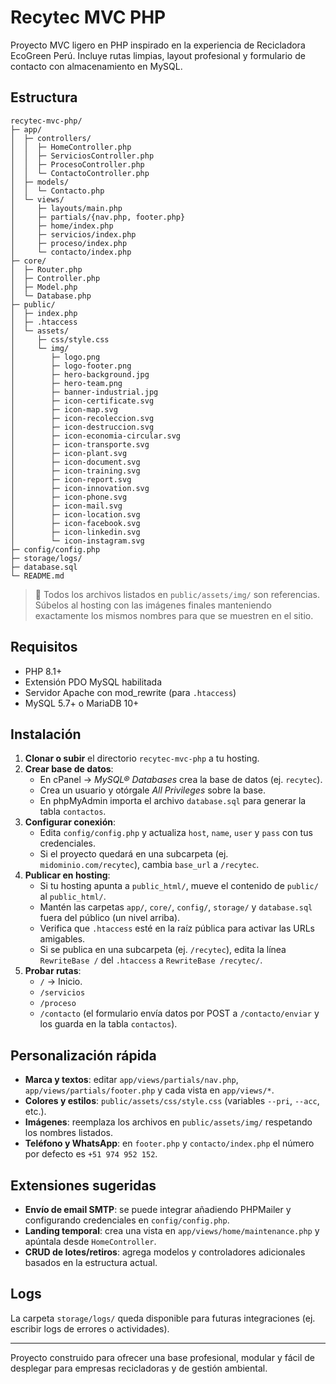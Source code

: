 # Recytec MVC PHP

Proyecto MVC ligero en PHP inspirado en la experiencia de Recicladora EcoGreen Perú. Incluye rutas limpias, layout profesional y formulario de contacto con almacenamiento en MySQL.

## Estructura
```
recytec-mvc-php/
├─ app/
│  ├─ controllers/
│  │  ├─ HomeController.php
│  │  ├─ ServiciosController.php
│  │  ├─ ProcesoController.php
│  │  └─ ContactoController.php
│  ├─ models/
│  │  └─ Contacto.php
│  └─ views/
│     ├─ layouts/main.php
│     ├─ partials/{nav.php, footer.php}
│     ├─ home/index.php
│     ├─ servicios/index.php
│     ├─ proceso/index.php
│     └─ contacto/index.php
├─ core/
│  ├─ Router.php
│  ├─ Controller.php
│  ├─ Model.php
│  └─ Database.php
├─ public/
│  ├─ index.php
│  ├─ .htaccess
│  └─ assets/
│     ├─ css/style.css
│     └─ img/
│        ├─ logo.png
│        ├─ logo-footer.png
│        ├─ hero-background.jpg
│        ├─ hero-team.png
│        ├─ banner-industrial.jpg
│        ├─ icon-certificate.svg
│        ├─ icon-map.svg
│        ├─ icon-recoleccion.svg
│        ├─ icon-destruccion.svg
│        ├─ icon-economia-circular.svg
│        ├─ icon-transporte.svg
│        ├─ icon-plant.svg
│        ├─ icon-document.svg
│        ├─ icon-training.svg
│        ├─ icon-report.svg
│        ├─ icon-innovation.svg
│        ├─ icon-phone.svg
│        ├─ icon-mail.svg
│        ├─ icon-location.svg
│        ├─ icon-facebook.svg
│        ├─ icon-linkedin.svg
│        └─ icon-instagram.svg
├─ config/config.php
├─ storage/logs/
├─ database.sql
└─ README.md
```

> 📝 Todos los archivos listados en `public/assets/img/` son referencias. Súbelos al hosting con las imágenes finales manteniendo exactamente los mismos nombres para que se muestren en el sitio.

## Requisitos
- PHP 8.1+
- Extensión PDO MySQL habilitada
- Servidor Apache con mod_rewrite (para `.htaccess`)
- MySQL 5.7+ o MariaDB 10+

## Instalación
1. **Clonar o subir** el directorio `recytec-mvc-php` a tu hosting.
2. **Crear base de datos**:
   - En cPanel → *MySQL® Databases* crea la base de datos (ej. `recytec`).
   - Crea un usuario y otórgale *All Privileges* sobre la base.
   - En phpMyAdmin importa el archivo `database.sql` para generar la tabla `contactos`.
3. **Configurar conexión**:
   - Edita `config/config.php` y actualiza `host`, `name`, `user` y `pass` con tus credenciales.
   - Si el proyecto quedará en una subcarpeta (ej. `midominio.com/recytec`), cambia `base_url` a `/recytec`.
4. **Publicar en hosting**:
   - Si tu hosting apunta a `public_html/`, mueve el contenido de `public/` al `public_html/`.
   - Mantén las carpetas `app/`, `core/`, `config/`, `storage/` y `database.sql` fuera del público (un nivel arriba).
   - Verifica que `.htaccess` esté en la raíz pública para activar las URLs amigables.
   - Si se publica en una subcarpeta (ej. `/recytec`), edita la línea `RewriteBase /` del `.htaccess` a `RewriteBase /recytec/`.
5. **Probar rutas**:
   - `/` → Inicio.
   - `/servicios`
   - `/proceso`
   - `/contacto` (el formulario envía datos por POST a `/contacto/enviar` y los guarda en la tabla `contactos`).

## Personalización rápida
- **Marca y textos**: editar `app/views/partials/nav.php`, `app/views/partials/footer.php` y cada vista en `app/views/*`.
- **Colores y estilos**: `public/assets/css/style.css` (variables `--pri`, `--acc`, etc.).
- **Imágenes**: reemplaza los archivos en `public/assets/img/` respetando los nombres listados.
- **Teléfono y WhatsApp**: en `footer.php` y `contacto/index.php` el número por defecto es `+51 974 952 152`.

## Extensiones sugeridas
- **Envío de email SMTP**: se puede integrar añadiendo PHPMailer y configurando credenciales en `config/config.php`.
- **Landing temporal**: crea una vista en `app/views/home/maintenance.php` y apúntala desde `HomeController`.
- **CRUD de lotes/retiros**: agrega modelos y controladores adicionales basados en la estructura actual.

## Logs
La carpeta `storage/logs/` queda disponible para futuras integraciones (ej. escribir logs de errores o actividades).

---
Proyecto construido para ofrecer una base profesional, modular y fácil de desplegar para empresas recicladoras y de gestión ambiental.
